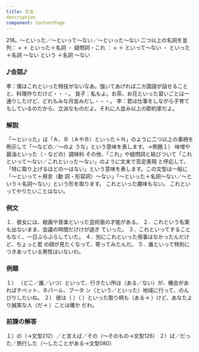 ```yaml
---
title: 文法：
description
component: ContentPage
---
```



218。～といった／～といって～ない／～といった～ない
二つ以上の名詞を並列： × ＋ といった＋名詞 ・
疑問詞・これ ： × ＋ といって～ない ・
といった＋名詞 ～ない
という ＋名詞 ～ない
### ♪会話♪
李：僕はこれといった特技がないなあ。強いてあげれば二カ国語が話せることと、料理作りだけど・・・。 良子：私もよ。お茶、お花といった習いごとは一通りしたけど、どれもみな月並みだし・・・。
李：君は仕事をしながら子育てもしているのだから、立派なものだよ。それに人並み以上の節約家だよ。
### 解説
「～といった」は「Ａ、Ｂ（ＡやＢ）といった＋Ｎ」のように二つ以上の事柄を例示して「～などの／～のよ うな」という意味を表します。→例題１）
味噌や醤油といった（・などの）調味料 その他、「これ」や疑問詞と結びついて「これといって～ない／これといった～ない」のように文末で否定表現
と呼応して、「特に取り上げるほどの～はない」という意味を表します。この文型は一般に「～といって＋用言（動
詞・形容詞）～ない」「～といった＋名詞～ない／～という＋名詞～ない」という形を取ります。 これといった趣味もない。
これといってやりたいことはない。
### 例文
１．彼女には、絵画や音楽といった芸術面の才能がある。
２．これという名案も出ないまま、会議の時間だけけが過ぎ ていった。
３．これといってすることもなく、一日ぶらぶらしていた。
４．別にこれといった用事はなかったんだけど、ちょっと君 の顔が見たくなって、寄ってみたんだ。
５．誰といって特別につきあっている男性はいないわ。
### 例題
１） （どこ／誰／いつ）といって、行きたい所は（ある／ない）が、機会があればチベット、ネパール、ブータ ン（という／といった）地域に行って、のんびりしたいね。
２） 彼は（ ）（ ）といった取り柄も（ある→ ）けど、あなたより誠実な人（だ→ ）ことは確か だわ。
### 前課の解答
１）の（→文型212）／と言えば／その（～そのもの→文型126）
２）ば／だった／旅行した（～したことがある→文型080）
